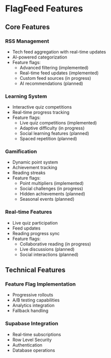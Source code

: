 # FlagFeed Features

## Core Features

### RSS Management

- Tech feed aggregation with real-time updates
- AI-powered categorization
- Feature flags:
  - Advanced filtering (implemented)
  - Real-time feed updates (implemented)
  - Custom feed sources (in progress)
  - AI recommendations (planned)

### Learning System

- Interactive quiz competitions
- Real-time progress tracking
- Feature flags:
  - Live quiz competitions (implemented)
  - Adaptive difficulty (in progress)
  - Social learning features (planned)
  - Spaced repetition (planned)

### Gamification

- Dynamic point system
- Achievement tracking
- Reading streaks
- Feature flags:
  - Point multipliers (implemented)
  - Social challenges (in progress)
  - Hidden achievements (planned)
  - Seasonal events (planned)

### Real-time Features

- Live quiz participation
- Feed updates
- Reading progress sync
- Feature flags:
  - Collaborative reading (in progress)
  - Live discussions (planned)
  - Social interactions (planned)

## Technical Features

### Feature Flag Implementation

- Progressive rollouts
- A/B testing capabilities
- Analytics integration
- Fallback handling

### Supabase Integration

- Real-time subscriptions
- Row Level Security
- Authentication
- Database operations
